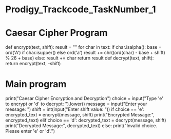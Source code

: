 # Prodigy_Trackcode_TaskNumber_1
# Caesar Cipher Program
def encrypt(text, shift):
    result = ""
    for char in text:
        if char.isalpha():
            base = ord('A') if char.isupper() else ord('a')
            result += chr((ord(char) - base + shift) % 26 + base)
        else:
            result += char
    return result
def decrypt(text, shift):
    return encrypt(text, -shift)
# Main program
print("Caesar Cipher Encryption and Decryption")
choice = input("Type 'e' to encrypt or 'd' to decrypt: ").lower()
message = input("Enter your message: ")
shift = int(input("Enter shift value: "))
if choice == 'e':
    encrypted_text = encrypt(message, shift)
    print("Encrypted Message:", encrypted_text)
elif choice == 'd':
    decrypted_text = decrypt(message, shift)
    print("Decrypted Message:", decrypted_text)
else:
    print("Invalid choice. Please enter 'e' or 'd'.")
